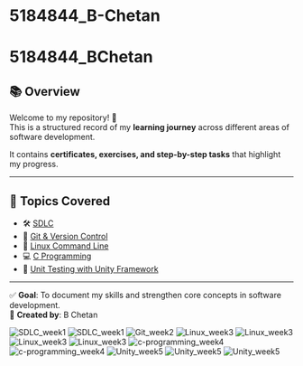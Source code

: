 # 5184844_B-Chetan
# 5184844_BChetan  

## 📚 Overview  
Welcome to my repository! 🚀  
This is a structured record of my **learning journey** across different areas of software development.  

It contains **certificates, exercises, and step-by-step tasks** that highlight my progress.  

---

## 📘 Topics Covered  

- 🛠️ [SDLC](SDLC/README.md)  
- 🌱 [Git & Version Control](GIT/README.md)  
- 🐧 [Linux Command Line](LINUX/README.md)  
- 💻 [C Programming](C/README.md)  
- 🧪 [Unit Testing with Unity Framework](UNITY/README.md)  

---

✅ **Goal**: To document my skills and strengthen core concepts in software development.  
👤 **Created by**: B Chetan  


![SDLC_week1](SDLC_week1/IMAGE1.jpg)
![SDLC_week1](SDLC_week1/IMAGE2.jpg)
![Git_week2](Git_week2/IMAGE.jpg)
![Linux_week3](Linux_week3/practice1.png)
![Linux_week3](Linux_week3/practice2.png)
![Linux_week3](Linux_week3/practice3.png)
![Linux_week3](Linux_week3/practice4.png)
![c-programming_week4](c-programming_week4/c-certi_week4/certicbasic.png)
![c-programming_week4](c-programming_week4/c-certi_week4/certic_im.png)
![Unity_week5](Unity_week5/images/image1.png)
![Unity_week5](Unity_week5/images/image2.png)
![Unity_week5](Unity_week5/images/image3.png)



